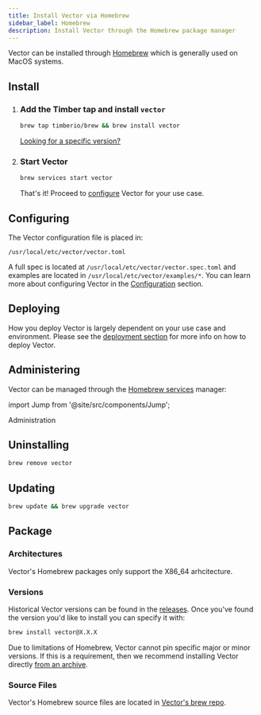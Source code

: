 ```yaml
---
title: Install Vector via Homebrew
sidebar_label: Homebrew
description: Install Vector through the Homebrew package manager
---
```


Vector can be installed through [Homebrew][urls.homebrew] which is generally
used on MacOS systems.

## Install

<div className="steps steps--h3">

1. ### Add the Timber tap and install `vector`

   ```bash
   brew tap timberio/brew && brew install vector
   ```

   [Looking for a specific version?](#versions)

2. ### Start Vector

   ```bash
   brew services start vector
   ```

   That's it! Proceed to [configure](#configuring) Vector for your use case.

</div>

## Configuring

The Vector configuration file is placed in:

```text
/usr/local/etc/vector/vector.toml
```

A full spec is located at `/usr/local/etc/vector/vector.spec.toml` and examples
are located in `/usr/local/etc/vector/examples/*`. You can learn more about
configuring Vector in the [Configuration][docs.configuration] section.

## Deploying

How you deploy Vector is largely dependent on your use case and environment.
Please see the [deployment section][docs.deployment] for more info on how to
deploy Vector.

## Administering

Vector can be managed through the [Homebrew services][urls.homebrew_services]
manager:

import Jump from '@site/src/components/Jump';

<Jump to="/docs/administration">Administration</Jump>

## Uninstalling

```bash
brew remove vector
```

## Updating

```bash
brew update && brew upgrade vector
```

## Package

### Architectures

Vector's Homebrew packages only support the X86_64 arhcitecture.

### Versions

Historical Vector versions can be found in the [releases][urls.vector_releases].
Once you've found the version you'd like to install you can specify it with:

```bash
brew install vector@X.X.X
```

Due to limitations of Homebrew, Vector cannot pin specific major or minor
versions. If this is a requirement, then we recommend installing Vector
directly [from an archive][docs.manual.from-archives].

### Source Files

Vector's Homebrew source files are located in
[Vector's brew repo][urls.vector_homebrew_source_files].


[docs.configuration]: /docs/setup/configuration/
[docs.deployment]: /docs/setup/deployment/
[docs.manual.from-archives]: /docs/setup/installation/manual/from-archives/
[urls.homebrew]: https://brew.sh/
[urls.homebrew_services]: https://github.com/Homebrew/homebrew-services
[urls.vector_homebrew_source_files]: https://github.com/timberio/homebrew-brew/blob/master/Formula/vector.rb
[urls.vector_releases]: https://vector.dev/releases/latest
